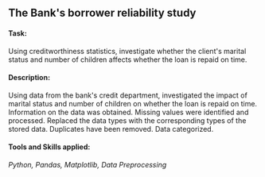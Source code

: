 ## The Bank's borrower reliability study

#### Task: 
Using creditworthiness statistics, investigate whether the client's marital status and number of children affects whether the loan is repaid on time.

#### Description:
Using data from the bank's credit department, investigated the impact of marital status and number of children on whether the loan is repaid on time. Information on the data was obtained. Missing values were identified and processed. Replaced the data types with the corresponding types of the stored data. Duplicates have been removed. Data categorized.

#### Tools and Skills applied:
*Python, Pandas, Matplotlib, Data Preprocessing*

